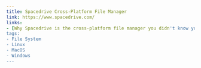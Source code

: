 ```yaml
---
title: Spacedrive Cross-Platform File Manager
link: https://www.spacedrive.com/
links:
- [Why Spacedrive is the cross-platform file manager you didn't know you needed, https://www.zdnet.com/home-and-office/work-life/why-spacedrive-is-the-cross-platform-file-manager-you-didnt-know-you-needed/]
tags:
- File System
- Linux
- MacOS
- Windows
---
```

